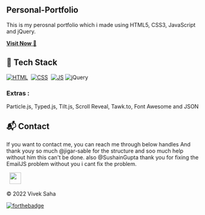 ## Personal-Portfolio
This is my perosnal portfolio which i made using HTML5, CSS3, JavaScript and jQuery.

<a href="https://viveksaha.netlify.app/" target="_blank">**Visit Now** 🚀</a>

## 📌 Tech Stack
[![HTML](https://img.shields.io/badge/html5%20-%23E34F26.svg?&style=for-the-badge&logo=html5&logoColor=white)](https://github.com/VivekSaha05/Personal-Portfolio/search?l=html)&nbsp;
[![CSS](https://img.shields.io/badge/css3%20-%231572B6.svg?&style=for-the-badge&logo=css3&logoColor=white)](https://github.com/VivekSaha05/Personal-Portfolio/search?l=css)&nbsp;
[![JS](https://img.shields.io/badge/javascript%20-%23323330.svg?&style=for-the-badge&logo=javascript&logoColor=%23F7DF1E)](https://github.com/VivekSaha05/Personal-Portfolio/search?l=javascript)
<img alt="jQuery" src="https://img.shields.io/badge/jquery-%230769AD.svg?style=for-the-badge&logo=jquery&logoColor=white"/>

### Extras : 
Particle.js, Typed.js, Tilt.js, Scroll Reveal, Tawk.to, Font Awesome and JSON

<h2>📬 Contact</h2>

If you want to contact me, you can reach me through below handles And thank youy so much @jigar-sable for the structure and soo much help without him this can't be done. also @SushainGupta thank you for fixing the EmailJS problem without you i cant fix the problem.

&nbsp;&nbsp;<a href="https://www.linkedin.com/in/viveksaha05/"><img src="https://www.felberpr.com/wp-content/uploads/linkedin-logo.png" width="30"></img></a>

© 2022 Vivek Saha

[![forthebadge](https://forthebadge.com/images/badges/built-with-love.svg)](https://forthebadge.com)

